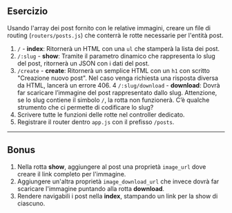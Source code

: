 ## Esercizio

Usando l'array dei post fornito con le relative immagini, creare un file di routing (`routers/posts.js`) che conterrà le rotte necessarie per l'entità post.

1. `/` - **index**: Ritornerà un HTML con una `ul` che stamperà la lista dei post.
2. `/:slug` - **show**: Tramite il parametro dinamico che rappresenta lo slug del post, ritornerà un JSON con i dati del post.
3. `/create` - **create**: Ritornerà un semplice HTML con un `h1` con scritto "Creazione nuovo post". Nel caso venga richiesta una risposta diversa da HTML, lancerà un errore 406.
4 `/:slug/download` - **download**: Dovrà far scaricare l’immagine del post rappresentato dallo slug. Attenzione, se lo slug contiene il simbolo `/`, la rotta non funzionerà. C’è qualche strumento che ci permette di codificare lo slug?
5. Scrivere tutte le funzioni delle rotte nel controller dedicato.
6. Registrare il router dentro `app.js` con il prefisso `/posts`.

---

## Bonus

1. Nella rotta **show**, aggiungere al post una proprietà `image_url` dove creare il link completo per l'immagine.
2. Aggiungere un'altra proprietà `image_download_url` che invece dovrà far scaricare l'immagine puntando alla rotta **download**.
3. Rendere navigabili i post nella **index**, stampando un link per la show di ciascuno.
